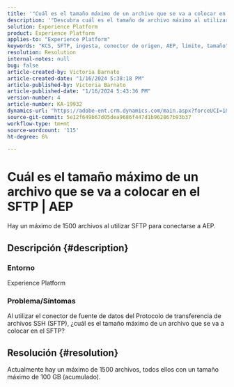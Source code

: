 ```yaml
---
title: '"Cuál es el tamaño máximo de un archivo que se va a colocar en el SFTP" | AEP"'
description: '"Descubra cuál es el tamaño de archivo máximo al utilizar SFTP para conectarse a AEP".'
solution: Experience Platform
product: Experience Platform
applies-to: "Experience Platform"
keywords: "KCS, SFTP, ingesta, conector de origen, AEP, límite, tamaño"
resolution: Resolution
internal-notes: null
bug: false
article-created-by: Victoria Barnato
article-created-date: "1/16/2024 5:38:18 PM"
article-published-by: Victoria Barnato
article-published-date: "1/16/2024 5:43:36 PM"
version-number: 4
article-number: KA-19932
dynamics-url: "https://adobe-ent.crm.dynamics.com/main.aspx?forceUCI=1&pagetype=entityrecord&etn=knowledgearticle&id=a0794a08-96b4-ee11-a569-6045bd006704"
source-git-commit: 5e12f649b67d05dea9686f447d1b962867b93b37
workflow-type: tm+mt
source-wordcount: '115'
ht-degree: 6%

---
```


# Cuál es el tamaño máximo de un archivo que se va a colocar en el SFTP | AEP


Hay un máximo de 1500 archivos al utilizar SFTP para conectarse a AEP.

## Descripción {#description}


### <b>Entorno</b>

Experience Platform



### <b>Problema/Síntomas</b>

Al utilizar el conector de fuente de datos del Protocolo de transferencia de archivos SSH (SFTP), ¿cuál es el tamaño máximo de un archivo que se va a colocar en el SFTP?


## Resolución {#resolution}

Actualmente hay un máximo de 1500 archivos, todos ellos con un tamaño máximo de 100 GB (acumulado).